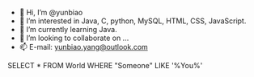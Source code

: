 - 👋 Hi, I’m @yunbiao
- 👀 I’m interested in Java, C, python, MySQL, HTML, CSS, JavaScript.
- 🌱 I’m currently learning Java.
- 💞️ I’m looking to collaborate on ...
- 📫 E-mail: yunbiao.yang@outlook.com


SELECT * FROM World WHERE "Someone" LIKE '%You%'

<!---
imyunbiao/imyunbiao is a ✨ special ✨ repository because its `README.md` (this file) appears on your GitHub profile.
You can click the Preview link to take a look at your changes.
--->
